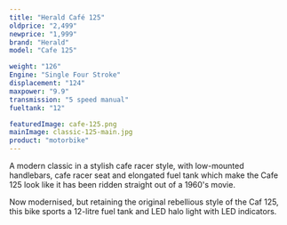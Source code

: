 ```yaml
---
title: "Herald Café 125"
oldprice: "2,499"
newprice: "1,999"
brand: "Herald"
model: "Cafe 125"

weight: "126"
Engine: "Single Four Stroke"
displacement: "124"
maxpower: "9.9"
transmission: "5 speed manual"
fueltank: "12"

featuredImage: cafe-125.png
mainImage: classic-125-main.jpg
product: "motorbike"
---
```


A modern classic in a stylish cafe racer style, with low-mounted handlebars, cafe racer seat and elongated fuel tank which make the Cafe 125 look like it has been ridden straight out of a 1960's movie.

Now modernised, but retaining the original rebellious style of the Caf 125, this bike sports a 12-litre fuel tank and LED halo light with LED indicators.